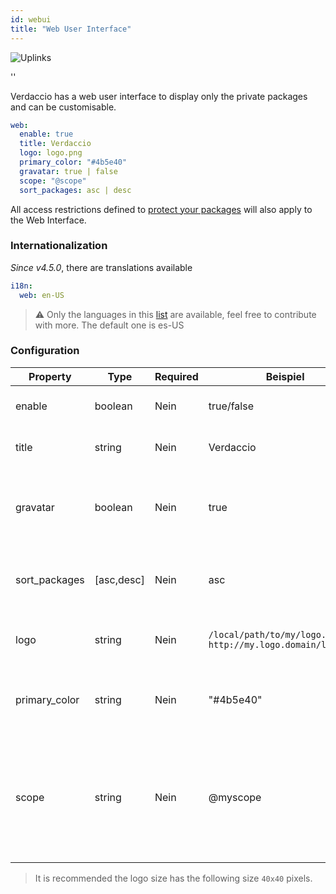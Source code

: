 ```yaml
---
id: webui
title: "Web User Interface"
---
```


![Uplinks](https://user-images.githubusercontent.com/558752/52916111-fa4ba980-32db-11e9-8a64-f4e06eb920b3.png)

<div id="codefund">''</div>

Verdaccio has a web user interface to display only the private packages and can be customisable.

```yaml
web:
  enable: true
  title: Verdaccio
  logo: logo.png
  primary_color: "#4b5e40"
  gravatar: true | false
  scope: "@scope"
  sort_packages: asc | desc
```

All access restrictions defined to [protect your packages](protect-your-dependencies.md) will also apply to the Web Interface.

### Internationalization

*Since v4.5.0*, there are translations available

```yaml
i18n:
  web: en-US  
```

> ⚠️ Only the languages in this [list](https://github.com/verdaccio/ui/tree/master/i18n/translations) are available, feel free to contribute with more. The default one is es-US

### Configuration

| Property      | Type       | Required | Beispiel                                                      | Support    | Beschreibung                                                                                                             |
| ------------- | ---------- | -------- | ------------------------------------------------------------- | ---------- | ------------------------------------------------------------------------------------------------------------------------ |
| enable        | boolean    | Nein     | true/false                                                    | all        | allow to display the web interface                                                                                       |
| title         | string     | Nein     | Verdaccio                                                     | all        | HTML head title description                                                                                              |
| gravatar      | boolean    | Nein     | true                                                          | `>v4`   | Gravatars will be generated under the hood if this property is enabled                                                   |
| sort_packages | [asc,desc] | Nein     | asc                                                           | `>v4`   | By default private packages are sorted by ascending                                                                      |
| logo          | string     | Nein     | `/local/path/to/my/logo.png` `http://my.logo.domain/logo.png` | all        | a URI where logo is located (header logo)                                                                                |
| primary_color | string     | Nein     | "#4b5e40"                                                     | `>4`    | The primary color to use throughout the UI (header, etc)                                                                 |
| scope         | string     | Nein     | @myscope                                                      | `>v3.x` | If you're using this registry for a specific module scope, specify that scope to set it in the webui instructions header |

> It is recommended the logo size has the following size `40x40` pixels.